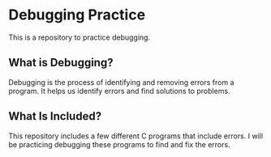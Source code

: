 # Debugging Practice

This is a repository to practice debugging.

## What is Debugging?

Debugging is the process of identifying and removing errors from a program. It helps us identify errors and find solutions to problems.

## What Is Included?

This repository includes a few different C programs that include errors. I will be practicing debugging these programs to find and fix the errors.

